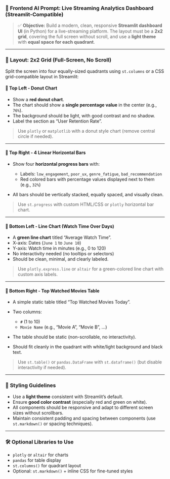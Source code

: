 ### 🎯 **Frontend AI Prompt: Live Streaming Analytics Dashboard (Streamlit-Compatible)**

> ✅ **Objective:** Build a modern, clean, responsive **Streamlit dashboard UI** (in Python) for a live-streaming platform. The layout must be a **2x2 grid**, covering the full screen without scroll, and use a **light theme** with **equal space for each quadrant**.

---

### 🧩 **Layout: 2x2 Grid (Full-Screen, No Scroll)**

Split the screen into four equally-sized quadrants using `st.columns` or a CSS grid-compatible layout in Streamlit:

#### 🔺 **Top Left - Donut Chart**

* Show a **red donut chart**.
* The chart should show a **single percentage value** in the center (e.g., `76%`).
* The background should be light, with good contrast and no shadow.
* Label the section as “User Retention Rate”.

> Use `plotly` or `matplotlib` with a donut style chart (remove central circle if needed).

---

#### 🔺 **Top Right - 4 Linear Horizontal Bars**

* Show four **horizontal progress bars** with:

  * Labels: `low_engagement`, `poor_ux`, `genre_fatigue`, `bad_recommendation`
  * Red colored bars with percentage values displayed next to them (e.g., `32%`)
* All bars should be vertically stacked, equally spaced, and visually clean.

> Use `st.progress` with custom HTML/CSS or `plotly` horizontal bar chart.

---

#### 🔻 **Bottom Left - Line Chart (Watch Time Over Days)**

* A **green line chart** titled “Average Watch Time”.
* X-axis: Dates (`June 1` to `June 10`)
* Y-axis: Watch time in minutes (e.g., 0 to 120)
* No interactivity needed (no tooltips or selectors)
* Should be clean, minimal, and clearly labeled.

> Use `plotly.express.line` or `altair` for a green-colored line chart with custom axis labels.

---

#### 🔻 **Bottom Right - Top Watched Movies Table**

* A simple static table titled “Top Watched Movies Today”.
* Two columns:

  * `#` (1 to 10)
  * `Movie Name` (e.g., “Movie A”, “Movie B”, ...)
* The table should be static (non-scrollable, no interactivity).
* Should fit cleanly in the quadrant with white/light background and black text.

> Use `st.table()` or `pandas.DataFrame` with `st.dataframe()` (but disable interactivity if needed).

---

### 🎨 **Styling Guidelines**

* Use a **light theme** consistent with Streamlit’s default.
* Ensure **good color contrast** (especially red and green on white).
* All components should be responsive and adapt to different screen sizes without scrollbars.
* Maintain consistent padding and spacing between components (use `st.markdown()` or spacing techniques).

---

### 🛠️ **Optional Libraries to Use**

* `plotly` or `altair` for charts
* `pandas` for table display
* `st.columns()` for quadrant layout
* Optional: `st.markdown()` + inline CSS for fine-tuned styles

